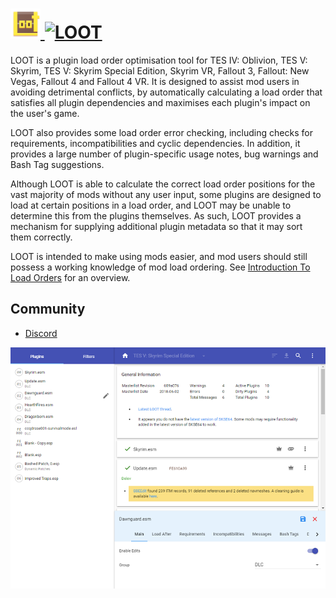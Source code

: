 # [<img src="https://raw.githubusercontent.com/JourneyOver/chocolatey-packages/master/icons/loot.png" height="48" width="48" /> ![LOOT](https://img.shields.io/chocolatey/v/loot.svg?label=LOOT&style=for-the-badge)](https://chocolatey.org/packages/loot)

LOOT is a plugin load order optimisation tool for TES IV: Oblivion, TES V: Skyrim, TES V: Skyrim Special Edition, Skyrim VR, Fallout 3, Fallout: New Vegas, Fallout 4 and Fallout 4 VR. It is designed to assist mod users in avoiding detrimental conflicts, by automatically calculating a load order that satisfies all plugin dependencies and maximises each plugin's impact on the user's game.

LOOT also provides some load order error checking, including checks for requirements, incompatibilities and cyclic dependencies. In addition, it provides a large number of plugin-specific usage notes, bug warnings and Bash Tag suggestions.

Although LOOT is able to calculate the correct load order positions for the vast majority of mods without any user input, some plugins are designed to load at certain positions in a load order, and LOOT may be unable to determine this from the plugins themselves. As such, LOOT provides a mechanism for supplying additional plugin metadata so that it may sort them correctly.

LOOT is intended to make using mods easier, and mod users should still possess a working knowledge of mod load ordering. See [Introduction To Load Orders](https://loot.github.io/docs/help/Introduction-To-Load-Orders) for an overview.

## Community

- [Discord](https://loot.github.io/discord/)

![screenshot](https://raw.githubusercontent.com/JourneyOver/chocolatey-packages/master/readme_imgs/loot.png)
